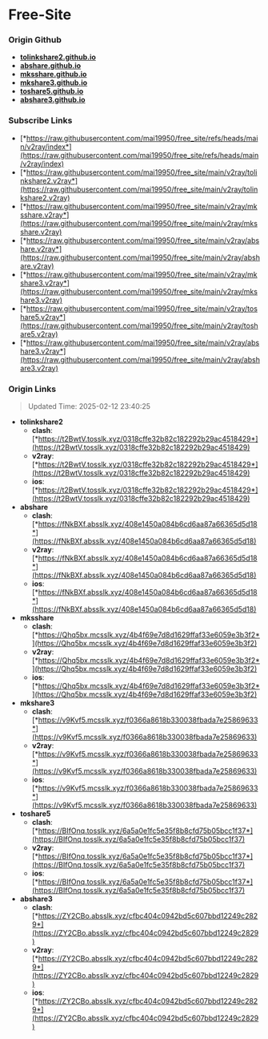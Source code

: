 # Free-Site

### Origin Github

- [**tolinkshare2.github.io**](https://github.com/tolinkshare2/tolinkshare2.github.io)
- [**abshare.github.io**](https://github.com/abshare/abshare.github.io)
- [**mksshare.github.io**](https://github.com/mksshare/mksshare.github.io)
- [**mkshare3.github.io**](https://github.com/mkshare3/mkshare3.github.io)
- [**toshare5.github.io**](https://github.com/toshare5/toshare5.github.io)
- [**abshare3.github.io**](https://github.com/abshare3/abshare3.github.io)

### Subscribe Links

- [*https://raw.githubusercontent.com/mai19950/free_site/refs/heads/main/v2ray/index*](https://raw.githubusercontent.com/mai19950/free_site/refs/heads/main/v2ray/index)
- [*https://raw.githubusercontent.com/mai19950/free_site/main/v2ray/tolinkshare2.v2ray*](https://raw.githubusercontent.com/mai19950/free_site/main/v2ray/tolinkshare2.v2ray)
- [*https://raw.githubusercontent.com/mai19950/free_site/main/v2ray/mksshare.v2ray*](https://raw.githubusercontent.com/mai19950/free_site/main/v2ray/mksshare.v2ray)
- [*https://raw.githubusercontent.com/mai19950/free_site/main/v2ray/abshare.v2ray*](https://raw.githubusercontent.com/mai19950/free_site/main/v2ray/abshare.v2ray)
- [*https://raw.githubusercontent.com/mai19950/free_site/main/v2ray/mkshare3.v2ray*](https://raw.githubusercontent.com/mai19950/free_site/main/v2ray/mkshare3.v2ray)
- [*https://raw.githubusercontent.com/mai19950/free_site/main/v2ray/toshare5.v2ray*](https://raw.githubusercontent.com/mai19950/free_site/main/v2ray/toshare5.v2ray)
- [*https://raw.githubusercontent.com/mai19950/free_site/main/v2ray/abshare3.v2ray*](https://raw.githubusercontent.com/mai19950/free_site/main/v2ray/abshare3.v2ray)

### Origin Links

> Updated Time: 2025-02-12 23:40:25

- **tolinkshare2**
  - **clash**: [*https://t2BwtV.tosslk.xyz/0318cffe32b82c182292b29ac4518429*](https://t2BwtV.tosslk.xyz/0318cffe32b82c182292b29ac4518429)
  - **v2ray**: [*https://t2BwtV.tosslk.xyz/0318cffe32b82c182292b29ac4518429*](https://t2BwtV.tosslk.xyz/0318cffe32b82c182292b29ac4518429)
  - **ios**: [*https://t2BwtV.tosslk.xyz/0318cffe32b82c182292b29ac4518429*](https://t2BwtV.tosslk.xyz/0318cffe32b82c182292b29ac4518429)
- **abshare**
  - **clash**: [*https://fNkBXf.absslk.xyz/408e1450a084b6cd6aa87a66365d5d18*](https://fNkBXf.absslk.xyz/408e1450a084b6cd6aa87a66365d5d18)
  - **v2ray**: [*https://fNkBXf.absslk.xyz/408e1450a084b6cd6aa87a66365d5d18*](https://fNkBXf.absslk.xyz/408e1450a084b6cd6aa87a66365d5d18)
  - **ios**: [*https://fNkBXf.absslk.xyz/408e1450a084b6cd6aa87a66365d5d18*](https://fNkBXf.absslk.xyz/408e1450a084b6cd6aa87a66365d5d18)
- **mksshare**
  - **clash**: [*https://Qhq5bx.mcsslk.xyz/4b4f69e7d8d1629ffaf33e6059e3b3f2*](https://Qhq5bx.mcsslk.xyz/4b4f69e7d8d1629ffaf33e6059e3b3f2)
  - **v2ray**: [*https://Qhq5bx.mcsslk.xyz/4b4f69e7d8d1629ffaf33e6059e3b3f2*](https://Qhq5bx.mcsslk.xyz/4b4f69e7d8d1629ffaf33e6059e3b3f2)
  - **ios**: [*https://Qhq5bx.mcsslk.xyz/4b4f69e7d8d1629ffaf33e6059e3b3f2*](https://Qhq5bx.mcsslk.xyz/4b4f69e7d8d1629ffaf33e6059e3b3f2)
- **mkshare3**
  - **clash**: [*https://v9Kvf5.mcsslk.xyz/f0366a8618b330038fbada7e25869633*](https://v9Kvf5.mcsslk.xyz/f0366a8618b330038fbada7e25869633)
  - **v2ray**: [*https://v9Kvf5.mcsslk.xyz/f0366a8618b330038fbada7e25869633*](https://v9Kvf5.mcsslk.xyz/f0366a8618b330038fbada7e25869633)
  - **ios**: [*https://v9Kvf5.mcsslk.xyz/f0366a8618b330038fbada7e25869633*](https://v9Kvf5.mcsslk.xyz/f0366a8618b330038fbada7e25869633)
- **toshare5**
  - **clash**: [*https://BIfOnq.tosslk.xyz/6a5a0e1fc5e35f8b8cfd75b05bcc1f37*](https://BIfOnq.tosslk.xyz/6a5a0e1fc5e35f8b8cfd75b05bcc1f37)
  - **v2ray**: [*https://BIfOnq.tosslk.xyz/6a5a0e1fc5e35f8b8cfd75b05bcc1f37*](https://BIfOnq.tosslk.xyz/6a5a0e1fc5e35f8b8cfd75b05bcc1f37)
  - **ios**: [*https://BIfOnq.tosslk.xyz/6a5a0e1fc5e35f8b8cfd75b05bcc1f37*](https://BIfOnq.tosslk.xyz/6a5a0e1fc5e35f8b8cfd75b05bcc1f37)
- **abshare3**
  - **clash**: [*https://ZY2CBo.absslk.xyz/cfbc404c0942bd5c607bbd12249c2829*](https://ZY2CBo.absslk.xyz/cfbc404c0942bd5c607bbd12249c2829)
  - **v2ray**: [*https://ZY2CBo.absslk.xyz/cfbc404c0942bd5c607bbd12249c2829*](https://ZY2CBo.absslk.xyz/cfbc404c0942bd5c607bbd12249c2829)
  - **ios**: [*https://ZY2CBo.absslk.xyz/cfbc404c0942bd5c607bbd12249c2829*](https://ZY2CBo.absslk.xyz/cfbc404c0942bd5c607bbd12249c2829)
